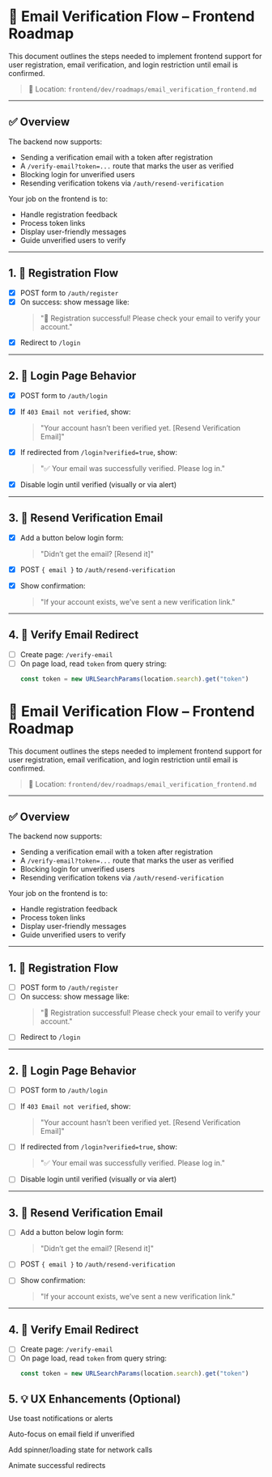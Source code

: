 # 📘 Email Verification Flow – Frontend Roadmap

This document outlines the steps needed to implement frontend support for user registration, email verification, and login restriction until email is confirmed.

> 📁 Location: `frontend/dev/roadmaps/email_verification_frontend.md`

---

## ✅ Overview

The backend now supports:
- Sending a verification email with a token after registration
- A `/verify-email?token=...` route that marks the user as verified
- Blocking login for unverified users
- Resending verification tokens via `/auth/resend-verification`

Your job on the frontend is to:
- Handle registration feedback
- Process token links
- Display user-friendly messages
- Guide unverified users to verify

---

## 1. 📝 **Registration Flow**

- [x] POST form to `/auth/register`
- [x] On success: show message like:
  > "🎉 Registration successful! Please check your email to verify your account."
- [x] Redirect to `/login`

---

## 2. 🔐 **Login Page Behavior**

- [x] POST form to `/auth/login`
- [x] If `403 Email not verified`, show:
  > "Your account hasn’t been verified yet. [Resend Verification Email]"

- [x] If redirected from `/login?verified=true`, show:
  > "✅ Your email was successfully verified. Please log in."

- [x] Disable login until verified (visually or via alert)

---

## 3. 📩 **Resend Verification Email**

- [x] Add a button below login form:
  > "Didn’t get the email? [Resend it]"

- [x] POST `{ email }` to `/auth/resend-verification`
- [x] Show confirmation:
  > "If your account exists, we’ve sent a new verification link."

---

## 4. 🔗 **Verify Email Redirect**

- [ ] Create page: `/verify-email`
- [ ] On page load, read `token` from query string:
  ```js
  const token = new URLSearchParams(location.search).get("token")
# 📘 Email Verification Flow – Frontend Roadmap

This document outlines the steps needed to implement frontend support for user registration, email verification, and login restriction until email is confirmed.

> 📁 Location: `frontend/dev/roadmaps/email_verification_frontend.md`

---

## ✅ Overview

The backend now supports:
- Sending a verification email with a token after registration
- A `/verify-email?token=...` route that marks the user as verified
- Blocking login for unverified users
- Resending verification tokens via `/auth/resend-verification`

Your job on the frontend is to:
- Handle registration feedback
- Process token links
- Display user-friendly messages
- Guide unverified users to verify

---

## 1. 📝 **Registration Flow**

- [ ] POST form to `/auth/register`
- [ ] On success: show message like:
  > "🎉 Registration successful! Please check your email to verify your account."
- [ ] Redirect to `/login`

---

## 2. 🔐 **Login Page Behavior**

- [ ] POST form to `/auth/login`
- [ ] If `403 Email not verified`, show:
  > "Your account hasn’t been verified yet. [Resend Verification Email]"

- [ ] If redirected from `/login?verified=true`, show:
  > "✅ Your email was successfully verified. Please log in."

- [ ] Disable login until verified (visually or via alert)

---

## 3. 📩 **Resend Verification Email**

- [ ] Add a button below login form:
  > "Didn’t get the email? [Resend it]"

- [ ] POST `{ email }` to `/auth/resend-verification`
- [ ] Show confirmation:
  > "If your account exists, we’ve sent a new verification link."

---

## 4. 🔗 **Verify Email Redirect**

- [ ] Create page: `/verify-email`
- [ ] On page load, read `token` from query string:
  ```js
  const token = new URLSearchParams(location.search).get("token")

## 5.  💡 UX Enhancements (Optional)
 Use toast notifications or alerts

 Auto-focus on email field if unverified

 Add spinner/loading state for network calls

 Animate successful redirects